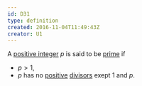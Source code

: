 ```yaml
---
id: D31
type: definition
created: 2016-11-04T11:49:43Z
creator: U1
---
```

A [positive integer](D30#positive-integer) $p$ is said to be [prime](=prime-number) if

* $p>1$,
* $p$ has no [positive](#positive-number) [divisors](D27#integer-divisor) exept $1$ and $p$.
